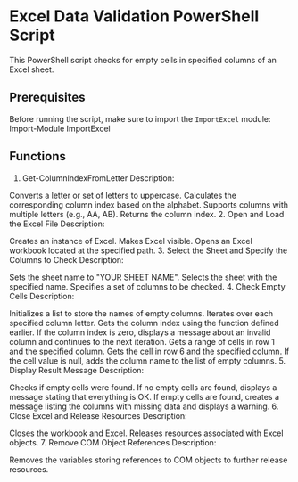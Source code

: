# Excel Data Validation PowerShell Script

This PowerShell script checks for empty cells in specified columns of an Excel sheet.

## Prerequisites

Before running the script, make sure to import the `ImportExcel` module:
Import-Module ImportExcel


## Functions

1. Get-ColumnIndexFromLetter
Description:

Converts a letter or set of letters to uppercase.
Calculates the corresponding column index based on the alphabet.
Supports columns with multiple letters (e.g., AA, AB).
Returns the column index.
2. Open and Load the Excel File
Description:

Creates an instance of Excel.
Makes Excel visible.
Opens an Excel workbook located at the specified path.
3. Select the Sheet and Specify the Columns to Check
Description:

Sets the sheet name to "YOUR SHEET NAME".
Selects the sheet with the specified name.
Specifies a set of columns to be checked.
4. Check Empty Cells
Description:

Initializes a list to store the names of empty columns.
Iterates over each specified column letter.
Gets the column index using the function defined earlier.
If the column index is zero, displays a message about an invalid column and continues to the next iteration.
Gets a range of cells in row 1 and the specified column.
Gets the cell in row 6 and the specified column.
If the cell value is null, adds the column name to the list of empty columns.
5. Display Result Message
Description:

Checks if empty cells were found.
If no empty cells are found, displays a message stating that everything is OK.
If empty cells are found, creates a message listing the columns with missing data and displays a warning.
6. Close Excel and Release Resources
Description:

Closes the workbook and Excel.
Releases resources associated with Excel objects.
7. Remove COM Object References
Description:

Removes the variables storing references to COM objects to further release resources.
